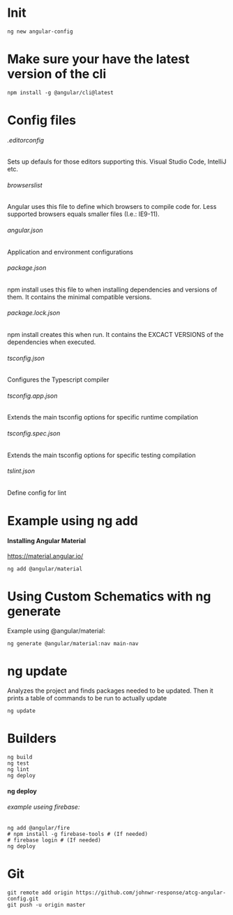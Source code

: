 # Init
```
ng new angular-config
```

# Make sure your have the latest version of the cli
```
npm install -g @angular/cli@latest
```

# Config files

###### .editorconfig
Sets up defauls for those editors supporting this. Visual Studio Code, IntelliJ etc.

###### browserslist
Angular uses this file to define which browsers to compile code for. Less supported browsers equals smaller files (I.e.: IE9-11).

###### angular.json
Application and environment configurations

###### package.json
npm install uses this file to when installing dependencies and versions of them. It contains the minimal compatible versions.

###### package.lock.json
npm install creates this when run. It contains the EXCACT VERSIONS of the dependencies when executed.

###### tsconfig.json
Configures the Typescript compiler

###### tsconfig.app.json
Extends the main tsconfig options for specific runtime compilation

###### tsconfig.spec.json
Extends the main tsconfig options for specific testing compilation

###### tslint.json
Define config for lint

# Example using ng add
#### Installing Angular Material
https://material.angular.io/
```
ng add @angular/material
```

# Using Custom Schematics with ng generate
Example using @angular/material:
```
ng generate @angular/material:nav main-nav
```

# ng update
Analyzes the project and finds packages needed to be updated. Then it prints a table of commands to be run to actually update
```
ng update
```

# Builders
```
ng build
ng test
ng lint
ng deploy
```
#### ng deploy
###### example useing firebase:
```
ng add @angular/fire
# npm install -g firebase-tools # (If needed)
# firebase login # (If needed)
ng deploy
```







# Git
```
git remote add origin https://github.com/johnwr-response/atcg-angular-config.git
git push -u origin master
```
